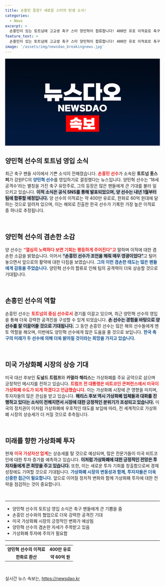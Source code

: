 ```yaml
---
title: 손흥민 등장? 새로운 스타의 탄생 소식!
categories:
  - News
excerpt: >
  손흥민이 있는 토트넘에 고교생 축구 스타 양민혁이 합류합니다! 400만 유로 이적료로 축구계 유망주로 떠오른 그의 첫 발걸음이 기대됩니다.
feature_text: >
  손흥민이 있는 토트넘에 고교생 축구 스타 양민혁이 합류합니다! 400만 유로 이적료로 축구계 유망주로 떠오른 그의 첫 발걸음이 기대됩니다.
image: '/assets/img/newsdao_breakingnews.jpg'
---
```


<p><img src="/assets/img/newsdao_breakingnews.jpg" alt="bookingtag 속보" /></p>

<h2 data-ke-size="size26">양민혁 선수의 토트넘 영입 소식</h2>

<p data-ke-size="size16">최근 축구 팬들 사이에서 기쁜 소식이 전해졌습니다. <b><span style="color: #ee2323;">손흥민 선수</span></b>가 소속된 <b>토트넘 홋스퍼</b>가 강원FC의 <b><span style="color: #1a5490;">양민혁 선수</span></b>를 영입하기로 결정했다는 뉴스입니다. 양민혁 선수는 ‘18세 공격수’라는 별칭을 가진 축구 유망주로, 그의 등장은 많은 팬들에게 큰 기대를 불러 일으키고 있습니다. <b><span style="background-color: #21538527;">이적 소식은 공식 SNS를 통해 발표되었으며, 양 선수는 내년 1월부터 팀에 합류할 예정입니다.</span></b> 양 선수의 이적료는 약 400만 유로로, 한화로 60억 원대에 달하는 것으로 알려져 있으며, 이는 해외로 진출한 한국 선수가 기록한 가장 높은 이적료 중 하나로 추정됩니다.</p>

<p data-ke-size="size16">&nbsp;</p>

<h2 data-ke-size="size26">양민혁 선수의 겸손한 소감</h2>

<p data-ke-size="size16">양 선수는 <b><span style="color: #ee2323;">“열심히 노력하다 보면 기회는 평등하게 주어진다”고</span></b> 말하며 이적에 대한 겸손한 소감을 밝혔습니다. 이어서 <b><span style="background-color: #21538527;">“손흥민 선수가 조언을 해줘 매우 영광이었다”</span></b>고 털어놓으면서 앞으로의 활약에 대한 다짐을 보였습니다. <b><span style="color: #1a5490;">그의 이런 겸손한 태도는 많은 팬들에게 감동을 주었습니다.</span></b> 양민혁 선수의 합류로 인해 팀의 공격력이 더욱 상승할 것으로 기대됩니다.</p>

<p data-ke-size="size16">&nbsp;</p>

<h2 data-ke-size="size26">손흥민 선수의 역할</h2>

<p data-ke-size="size16">손흥민 선수는 <b><span style="color: #ee2323;">토트넘의 중심 선수로서</span></b> 경기를 이끌고 있으며, 최근 양민혁 선수의 영입을 통해 더욱 강력한 공격진을 구성할 수 있게 되었습니다. <b><span style="background-color: #21538527;">손 선수는 경험을 바탕으로 양 선수를 잘 이끌어줄 것으로 기대됩니다.</span></b> 그 동안 손흥민 선수는 많은 해외 선수들에게 멘토 역할을 해오며, 이번에도 양민혁 선수에게 많은 도움을 줄 것으로 보입니다. <b><span style="color: #1a5490;">한국 축구의 미래가 두 선수에 의해 더욱 밝아질 것이라는 희망을 가지고 있습니다.</span></b></p>

<p data-ke-size="size16">&nbsp;</p>

<h2 data-ke-size="size26">미국 가상화폐 시장의 상승 기대</h2>

<p data-ke-size="size16">미국 대선 후보인 <b>도널드 트럼프</b>와 <b>카멀라 해리스</b>는 가상화폐를 주요 공약으로 삼으며 긍정적인 메시지를 전하고 있습니다. <b><span style="color: #ee2323;">트럼프 전 대통령은 비트코인 콘퍼런스에서 미국이 가상화폐 수도가 되게 하겠다고 언급했습니다.</span></b> 이는 가상화폐 시장에 큰 영향을 미치며, 투자자들의 많은 관심을 받고 있습니다. <b><span style="background-color: #21538527;">해리스 후보 역시 가상화폐 업체들과 대화를 진행하고 있다는 소식이 전해지면서 시장에 대한 긍정적인 분위기가 조성되고 있습니다.</span></b> 미국의 정치권이 이처럼 가상화폐에 우호적인 태도를 보임에 따라, 전 세계적으로 가상화폐 시장의 상승세가 더 커질 것으로 추측됩니다.</p>

<p data-ke-size="size16">&nbsp;</p>

<h2 data-ke-size="size26">미래를 향한 가상화폐 투자</h2>

<p data-ke-size="size16">현재 <b><span style="color: #ee2323;">미국 가상자산 업계</span></b>는 상승세를 탈 것으로 예상되며, 많은 전문가들이 미국 비트코인에 대한 투자 증가를 예측하고 있습니다. <b><span style="background-color: #21538527;">이처럼 가상화폐에 대한 긍정적인 전망은 투자자들에게 큰 희망을 주고 있습니다.</span></b> 또한, 이는 새로운 투자 기회를 창출함으로써 경제 성장에도 기여할 것으로 기대됩니다. <b><span style="color: #1a5490;">가상화폐 시장의 변동성과 함께, 투자자들은 더욱 신중한 접근이 필요합니다.</span></b> 앞으로 이어질 정치적 변화와 함께 가상화폐 투자에 대한 전략을 점검하는 것이 중요합니다.</p>

<p data-ke-size="size16">&nbsp;</p>

<hr>

<ul>
  <li>양민혁 선수의 토트넘 영입 소식은 축구 팬들에게 큰 기쁨을 줌</li>
  <li>손흥민 선수와의 협업으로 더욱 강력한 공격진 기대</li>
  <li>미국 가상화폐 시장의 긍정적인 변화가 예상됨</li>
  <li>양민혁 선수의 겸손한 자세가 주목받고 있음</li>
  <li>가상화폐 투자에 주의가 필요함</li>
</ul>

<hr>

<table style="width: 100%;">
  <tr>
    <td style="text-align: center; height: 17px;"><b>양민혁 선수의 이적료</b></td>
    <td style="text-align: center; height: 17px;"><b>400만 유로</b></td>
  </tr>
  <tr>
    <td style="text-align: center; height: 17px;"><b>한화로 환산</b></td>
    <td style="text-align: center; height: 17px;"><b>약 60억 원</b></td>
  </tr>
</table>

<p data-ke-size="size16">&nbsp;</p>
실시간 뉴스 속보는, <a href="https://newsdao.kr" rel="dofollow">https://newsdao.kr</a>



